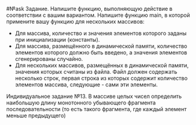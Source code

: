 #№ask 
Задание.
Напишите функцию, выполняющую действие в соответствии с вашим вариантом. Напишите функцию main, в которой примените вашу функцию для нескольких массивов: 
-	Для массива, количество и значения элементов которого заданы при инициализации (константы). 
-	Для массива, размещённого в динамической памяти, количество элементов которого должно быть введено, а значения элементов сгенерированы случайно. 
-	Для нескольких массивов, размещённых в динамической памяти, значения которых считаны из файла. Файл должен содержать несколько строк, первая строка из которых содержит количество элементов массива, следующие - сами эти элементы.

Индивидуальное задание №13.
В массиве целых чисел определить наибольшую длину монотонного убывающего фрагмента последовательности (то есть такого фрагмента, где каждый элемент меньше предыдущего)

